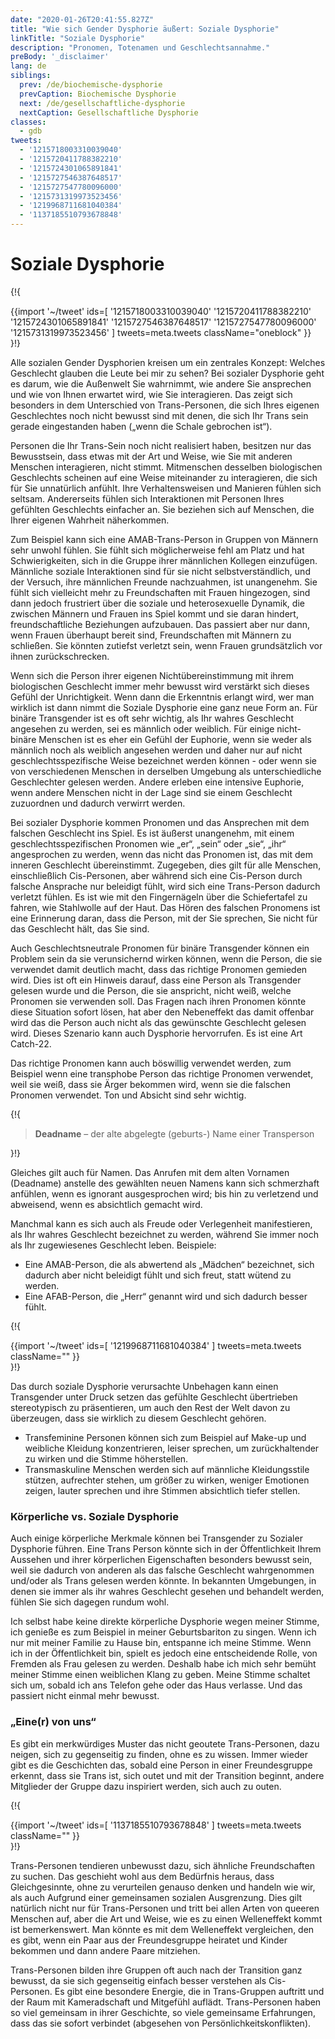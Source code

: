 ```yaml
---
date: "2020-01-26T20:41:55.827Z"
title: "Wie sich Gender Dysphorie äußert: Soziale Dysphorie"
linkTitle: "Soziale Dysphorie"
description: "Pronomen, Totenamen und Geschlechtsannahme."
preBody: '_disclaimer'
lang: de
siblings:
  prev: /de/biochemische-dysphorie
  prevCaption: Biochemische Dysphorie
  next: /de/gesellschaftliche-dysphorie
  nextCaption: Gesellschaftliche Dysphorie
classes:
  - gdb
tweets:
  - '1215718003310039040'
  - '1215720411788382210'
  - '1215724301065891841'
  - '1215727546387648517'
  - '1215727547780096000'
  - '1215731319973523456'
  - '1219968711681040384'
  - '1137185510793678848'
---
```


# Soziale Dysphorie

{!{ <div class="gutter">{{import '~/tweet' ids=[
  '1215718003310039040'
  '1215720411788382210'
  '1215724301065891841'
  '1215727546387648517'
  '1215727547780096000'
  '1215731319973523456'
] tweets=meta.tweets className="oneblock" }} </div> }!}

Alle sozialen Gender Dysphorien kreisen um ein zentrales Konzept: Welches Geschlecht glauben die Leute bei mir zu sehen? Bei sozialer Dysphorie geht es darum, wie die Außenwelt Sie wahrnimmt, wie andere Sie ansprechen und wie von Ihnen erwartet wird, wie Sie interagieren. Das zeigt sich besonders in dem Unterschied von Trans-Personen, die sich Ihres eigenen Geschlechtes noch nicht bewusst sind mit denen, die sich Ihr Trans sein gerade eingestanden haben („wenn die Schale gebrochen ist“).

Personen die Ihr Trans-Sein noch nicht realisiert haben, besitzen nur das Bewusstsein, dass etwas mit der Art und Weise, wie Sie mit anderen Menschen interagieren, nicht stimmt. Mitmenschen desselben biologischen Geschlechts scheinen auf eine Weise miteinander zu interagieren, die sich für Sie unnatürlich anfühlt. Ihre Verhaltensweisen und Manieren fühlen sich seltsam. Andererseits fühlen sich Interaktionen mit Personen Ihres gefühlten Geschlechts einfacher an. Sie beziehen sich auf Menschen, die Ihrer eigenen Wahrheit näherkommen.

Zum Beispiel kann sich eine AMAB-Trans-Person in Gruppen von Männern sehr unwohl fühlen. Sie fühlt sich möglicherweise fehl am Platz und hat Schwierigkeiten, sich in die Gruppe ihrer männlichen Kollegen einzufügen. Männliche soziale Interaktionen sind für sie nicht selbstverständlich, und der Versuch, ihre männlichen Freunde nachzuahmen, ist unangenehm. Sie fühlt sich vielleicht mehr zu Freundschaften mit Frauen hingezogen, sind dann jedoch frustriert über die soziale und heterosexuelle Dynamik, die zwischen Männern und Frauen ins Spiel kommt und sie daran hindert, freundschaftliche Beziehungen aufzubauen. Das passiert aber nur dann, wenn Frauen überhaupt bereit sind, Freundschaften mit Männern zu schließen. Sie könnten zutiefst verletzt sein, wenn Frauen grundsätzlich vor ihnen zurückschrecken.

Wenn sich die Person ihrer eigenen Nichtübereinstimmung mit ihrem biologischen Geschlecht immer mehr bewusst wird verstärkt sich dieses Gefühl der Unrichtigkeit. Wenn dann die Erkenntnis erlangt wird, wer man wirklich ist dann nimmt die Soziale Dysphorie eine ganz neue Form an. Für binäre Transgender ist es oft sehr wichtig, als Ihr wahres Geschlecht angesehen zu werden, sei es männlich oder weiblich. 
Für einige nicht-binäre Menschen ist es eher ein Gefühl der Euphorie, wenn sie weder als männlich noch als weiblich angesehen werden und daher nur auf nicht geschlechtsspezifische Weise bezeichnet werden können - oder wenn sie von verschiedenen Menschen in derselben Umgebung als unterschiedliche Geschlechter gelesen werden. Andere erleben eine intensive Euphorie, wenn andere Menschen nicht in der Lage sind sie einem Geschlecht zuzuordnen und dadurch verwirrt werden.

Bei sozialer Dysphorie kommen Pronomen und das Ansprechen mit dem falschen Geschlecht ins Spiel. Es ist äußerst unangenehm, mit einem geschlechtsspezifischen Pronomen wie „er“, „sein“ oder „sie“, „ihr“ angesprochen zu werden, wenn das nicht das Pronomen ist, das mit dem inneren Geschlecht übereinstimmt. Zugegeben, dies gilt für alle Menschen, einschließlich Cis-Personen, aber während sich eine Cis-Person durch falsche Ansprache nur beleidigt fühlt, wird sich eine Trans-Person dadurch verletzt fühlen. Es ist wie mit den Fingernägeln über die Schiefertafel zu fahren, wie Stahlwolle auf der Haut. Das Hören des falschen Pronomens ist eine Erinnerung daran, dass die Person, mit der Sie sprechen, Sie nicht für das Geschlecht hält, das Sie sind.

Auch Geschlechtsneutrale Pronomen für binäre Transgender können ein Problem sein da sie verunsichernd wirken können, wenn die Person, die sie verwendet damit deutlich macht, dass das richtige Pronomen gemieden wird. Dies ist oft ein Hinweis darauf, dass eine Person als Transgender gelesen wurde und die Person, die sie anspricht, nicht weiß, welche Pronomen sie verwenden soll. Das Fragen nach ihren Pronomen könnte diese Situation sofort lösen, hat aber den Nebeneffekt das damit offenbar wird das die Person auch nicht als das gewünschte Geschlecht gelesen wird. Dieses Szenario kann auch Dysphorie hervorrufen. Es ist eine Art Catch-22.

Das richtige Pronomen kann auch böswillig verwendet werden, zum Beispiel wenn eine transphobe Person das richtige Pronomen verwendet, weil sie weiß, dass sie Ärger bekommen wird, wenn sie die falschen Pronomen verwendet. Ton und Absicht sind sehr wichtig.

{!{
<div class="gutter"><blockquote>
  <strong>Deadname</strong> – der alte abgelegte (geburts-) Name einer Transperson
</blockquote></div>
}!}

Gleiches gilt auch für Namen. Das Anrufen mit dem alten Vornamen (Deadname) anstelle des gewählten neuen Namens kann sich schmerzhaft anfühlen, wenn es ignorant ausgesprochen wird; bis hin zu verletzend und abweisend, wenn es absichtlich gemacht wird.

Manchmal kann es sich auch als Freude oder Verlegenheit manifestieren, als Ihr wahres Geschlecht bezeichnet zu werden, während Sie immer noch als Ihr zugewiesenes Geschlecht leben. Beispiele:

- Eine AMAB-Person, die als abwertend als „Mädchen“ bezeichnet, sich dadurch aber nicht beleidigt fühlt und sich freut, statt wütend zu werden.
- Eine AFAB-Person, die „Herr“ genannt wird und sich dadurch besser fühlt.

{!{ <div class="gutter">{{import '~/tweet' ids=[
  '1219968711681040384'
] tweets=meta.tweets className="" }} </div> }!}

Das durch soziale Dysphorie verursachte Unbehagen kann einen Transgender unter Druck setzen das gefühlte Geschlecht übertrieben stereotypisch zu präsentieren, um auch den Rest der Welt davon zu überzeugen, dass sie wirklich zu diesem Geschlecht gehören.

- Transfeminine Personen können sich zum Beispiel auf Make-up und weibliche Kleidung konzentrieren, leiser sprechen, um zurückhaltender zu wirken und die Stimme höherstellen. 
- Transmaskuline Menschen werden sich auf männliche Kleidungsstile stützen, aufrechter stehen, um größer zu wirken, weniger Emotionen zeigen, lauter sprechen und ihre Stimmen absichtlich tiefer stellen.

### Körperliche vs. Soziale Dysphorie

Auch einige körperliche Merkmale können bei Transgender zu Sozialer Dysphorie führen. Eine Trans Person könnte sich in der Öffentlichkeit Ihrem Aussehen und ihrer körperlichen Eigenschaften besonders bewusst sein, weil sie dadurch von anderen als das falsche Geschlecht wahrgenommen und/oder als Trans gelesen werden könnte. In bekannten Umgebungen, in denen sie immer als ihr wahres Geschlecht gesehen und behandelt werden, fühlen Sie sich dagegen rundum wohl.

Ich selbst habe keine direkte körperliche Dysphorie wegen meiner Stimme, ich genieße es zum Beispiel in meiner Geburtsbariton zu singen. Wenn ich nur mit meiner Familie zu Hause bin, entspanne ich meine Stimme. Wenn ich in der Öffentlichkeit bin, spielt es jedoch eine entscheidende Rolle, von Fremden als Frau gelesen zu werden. Deshalb habe ich mich sehr bemüht meiner Stimme einen weiblichen Klang zu geben. Meine Stimme schaltet sich um, sobald ich ans Telefon gehe oder das Haus verlasse. Und das passiert nicht einmal mehr bewusst.

### „Eine\(r\) von uns“

Es gibt ein merkwürdiges Muster das nicht geoutete Trans-Personen, dazu neigen, sich zu gegenseitig zu finden, ohne es zu wissen. Immer wieder gibt es die Geschichten das, sobald eine Person in einer Freundesgruppe erkennt, dass sie Trans ist, sich outet und mit der Transition beginnt, andere Mitglieder der Gruppe dazu inspiriert werden, sich auch zu outen.

{!{ <div class="gutter">{{import '~/tweet' ids=[
  '1137185510793678848'
] tweets=meta.tweets className="" }} </div> }!}

Trans-Personen tendieren unbewusst dazu, sich ähnliche Freundschaften zu suchen. Das geschieht wohl aus dem Bedürfnis heraus, dass Gleichgesinnte, ohne zu verurteilen genauso denken und handeln wie wir, als auch Aufgrund einer gemeinsamen sozialen Ausgrenzung. Dies gilt natürlich nicht nur für Trans-Personen und tritt bei allen Arten von queeren Menschen auf, aber die Art und Weise, wie es zu einen Welleneffekt kommt ist bemerkenswert. Man könnte es mit dem Welleneffekt vergleichen, den es gibt, wenn ein Paar aus der Freundesgruppe heiratet und Kinder bekommen und dann andere Paare mitziehen.

Trans-Personen bilden ihre Gruppen oft auch nach der Transition ganz bewusst, da sie sich gegenseitig einfach besser verstehen als Cis-Personen. Es gibt eine besondere Energie, die in Trans-Gruppen auftritt und der Raum mit Kameradschaft und Mitgefühl auflädt. Trans-Personen haben so viel gemeinsam in ihrer Geschichte, so viele gemeinsame Erfahrungen, dass das sie sofort verbindet (abgesehen von Persönlichkeitskonflikten).
